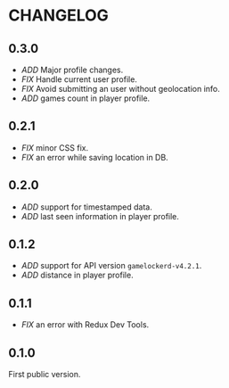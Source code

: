 # CHANGELOG

## 0.3.0

* *ADD* Major profile changes.
* *FIX* Handle current user profile.
* *FIX* Avoid submitting an user without geolocation info.
* *ADD* games count in player profile.

## 0.2.1

* *FIX* minor CSS fix.
* *FIX* an error while saving location in DB.

## 0.2.0

* *ADD* support for timestamped data.
* *ADD* last seen information in player profile.


## 0.1.2

* *ADD* support for API version `gamelockerd-v4.2.1`.
* *ADD* distance in player profile.

## 0.1.1

* *FIX* an error with Redux Dev Tools.

## 0.1.0

First public version.
